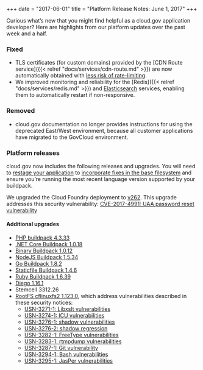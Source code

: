 +++
date = "2017-06-01"
title = "Platform Release Notes: June 1, 2017"
+++

Curious what’s new that you might find helpful as a cloud.gov application developer? Here are highlights from our platform updates over the past week and a half.
<!--more-->

### Fixed
- TLS certificates (for custom domains) provided by the [CDN Route service]({{< relref "docs/services/cdn-route.md" >}}) are now automatically obtained with [less risk of rate-limiting](https://cloudgov.statuspage.io/incidents/z49pkl4ms21j).
- We improved monitoring and reliability for the [Redis]({{< relref "docs/services/redis.md" >}}) and [Elasticsearch](https://github.com/18F/cg-site/blob/6418e8e933f887896a102d8575f1c7af468d1d2f/content/docs/services/elasticsearch24.md) services, enabling them to automatically restart if non-responsive.

### Removed
- cloud.gov documentation no longer provides instructions for using the deprecated East/West environment, because all customer applications have migrated to the GovCloud environment.

### Platform releases
cloud.gov now includes the following releases and upgrades. You will need to [restage your application](http://cli.cloudfoundry.org/en-US/cf/restage.html) to [incorporate fixes in the base filesystem](https://docs.cloudfoundry.org/devguide/deploy-apps/stacks.html#cli-commands) and ensure you’re running the most recent language version supported by your buildpack.

We upgraded the Cloud Foundry deployment to [v262](https://github.com/cloudfoundry/cf-release/releases/tag/v262). This upgrade addresses this security vulnerability:
[CVE-2017-4991: UAA password reset vulnerability](https://cloudfoundry.org/cve-2017-4991/)

#### Additional upgrades
- [PHP buildpack 4.3.33](https://github.com/cloudfoundry/php-buildpack/releases/tag/v4.3.33)
- [.NET Core Buildpack 1.0.18](https://github.com/cloudfoundry/dotnet-core-buildpack/releases/tag/v1.0.18)
- [Binary Buildpack 1.0.12](https://github.com/cloudfoundry/binary-buildpack/releases/tag/v1.0.12)
- [NodeJS Buildpack 1.5.34](https://github.com/cloudfoundry/nodejs-buildpack/releases/tag/v1.5.34)
- [Go Buildpack 1.8.2](https://github.com/cloudfoundry/go-buildpack/releases/tag/v1.8.2)
- [Staticfile Buildpack 1.4.6](https://github.com/cloudfoundry/staticfile-buildpack/releases/tag/v1.4.6)
- [Ruby Buildpack 1.6.39](https://github.com/cloudfoundry/ruby-buildpack/releases/tag/v1.6.39)
- [Diego 1.16.1](https://github.com/cloudfoundry/diego-release/releases/tag/v1.16.1)
- Stemcell 3312.26
- [RootFS cflinuxfs2 1.123.0](https://github.com/cloudfoundry/cflinuxfs2/releases/tag/1.123.0), which address vulnerabilities described in these security notices:
  - [USN-3271-1: Libxslt vulnerabilities](https://www.ubuntu.com/usn/USN-3271-1/)
  - [USN-3274-1: ICU vulnerabilities](https://www.ubuntu.com/usn/USN-3274-1/)
  - [USN-3276-1: shadow vulnerabilities](https://www.ubuntu.com/usn/USN-3276-1/)
  - [USN-3276-2: shadow regression](https://www.ubuntu.com/usn/USN-3276-2/)
  - [USN-3282-1: FreeType vulnerabilities](https://www.ubuntu.com/usn/USN-3282-1/)
  - [USN-3283-1: rtmpdump vulnerabilities](https://www.ubuntu.com/usn/USN-3283-1/)
  - [USN-3287-1: Git vulnerability](https://www.ubuntu.com/usn/USN-3287-1/)
  - [USN-3294-1: Bash vulnerabilities](https://www.ubuntu.com/usn/USN-3294-1/)
  - [USN-3295-1: JasPer vulnerabilities](https://www.ubuntu.com/usn/USN-3295-1/)
